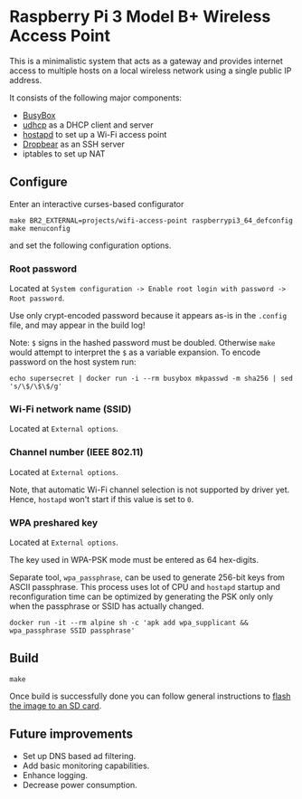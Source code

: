 # Raspberry Pi 3 Model B+ Wireless Access Point

This is a minimalistic system that acts as a gateway and provides internet access to multiple hosts on a local wireless network using a single public IP address.

It consists of the following major components:

* [BusyBox](https://busybox.net)
* [udhcp](https://udhcp.busybox.net) as a DHCP client and server
* [hostapd](https://w1.fi/hostapd/) to set up a Wi-Fi access point
* [Dropbear](https://matt.ucc.asn.au/dropbear/dropbear.html) as an SSH server
* iptables to set up NAT

## Configure

Enter an interactive curses-based configurator

    make BR2_EXTERNAL=projects/wifi-access-point raspberrypi3_64_defconfig
    make menuconfig

and set the following configuration options.

### Root password

Located at `System configuration -> Enable root login with password -> Root password`.

Use only crypt-encoded password because it appears as-is in the `.config` file, and may appear in the build log!

Note: `$` signs in the hashed password must be doubled.
Otherwise `make` would attempt to interpret the `$` as a variable expansion.
To encode password on the host system run:

    echo supersecret | docker run -i --rm busybox mkpasswd -m sha256 | sed 's/\$/\$\$/g'

### Wi-Fi network name (SSID)

Located at `External options`.

### Channel number (IEEE 802.11)

Located at `External options`.

Note, that automatic Wi-Fi channel selection is not supported by driver yet.
Hence, `hostapd` won't start if this value is set to `0`.

### WPA preshared key

Located at `External options`.

The key used in WPA-PSK mode must be entered as 64 hex-digits.

Separate tool, `wpa_passphrase`, can be used to generate 256-bit keys from ASCII passphrase.
This process uses lot of CPU and `hostapd` startup and reconfiguration time can be optimized
by generating the PSK only only when the passphrase or SSID has actually changed.

    docker run -it --rm alpine sh -c 'apk add wpa_supplicant && wpa_passphrase SSID passphrase'

## Build

    make

Once build is successfully done you can follow general instructions to [flash the image to an SD card](/README.md#flash-the-image-to-an-sd-card).

## Future improvements

* Set up DNS based ad filtering.
* Add basic monitoring capabilities.
* Enhance logging.
* Decrease power consumption.
